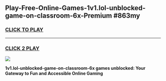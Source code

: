 
## Play-Free-Online-Games-1v1.lol-unblocked-game-on-classroom-6x-Premium #863my
<h3>
<a href="https://premium.freeplayer.one?title=1v1.lol-unblocked-game-on-classroom-6x&ref=8M">CLICK TO PLAY</a></h3>
<hr>

<h3>
<a href="https://premium.freeplayer.one?title=1v1.lol-unblocked-game-on-classroom-6x&ref=8M">CLICK 2 PLAY</a>
  
</h3>

<a href="https://premium.freeplayer.one?title=1v1.lol-unblocked-game-on-classroom-6x&ref=8M"><img src="https://clearcache.store/games.png"></a>


**1v1.lol-unblocked-game-on-classroom-6x games unblocked: Your Gateway to Fun and Accessible Online Gaming**
